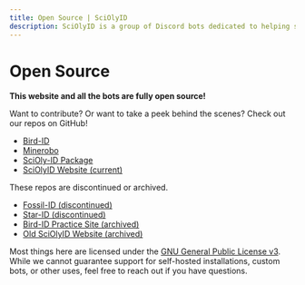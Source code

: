 ```yaml
---
title: Open Source | SciOlyID
description: SciOlyID is a group of Discord bots dedicated to helping students practice specimen ID for Science Olympiad events. SciOlyID is fully open source!
---
```


<script context="module">
	export const prerender = true;
</script>

# Open Source

**This website and all the bots are fully open source!**

Want to contribute? Or want to take a peek behind the scenes? Check out our repos on GitHub!

- [Bird-ID](https://github.com/tctree333/Bird-ID)
- [Minerobo](https://github.com/tctree333/Minerobo)
- [SciOly-ID Package](https://github.com/tctree333/SciOly-ID)
- [SciOlyID Website (current)](https://github.com/tctree333/SciOlyID-Web-New)

These repos are discontinued or archived.

- [Fossil-ID (discontinued)](https://github.com/tctree333/Fossil-ID)
- [Star-ID (discontinued)](https://github.com/tctree333/Reach-For-The-Stars-Bot)
- [Bird-ID Practice Site (archived)](https://github.com/tctree333/Bird-ID-site)
- [Old SciOlyID Website (archived)](https://github.com/tctree333/SciOlyID-Web)

Most things here are licensed under the [GNU General Public License v3](https://www.gnu.org/licenses/gpl-3.0.html). While we cannot guarantee support for self-hosted installations, custom bots, or other uses, feel free to reach out if you have questions.

